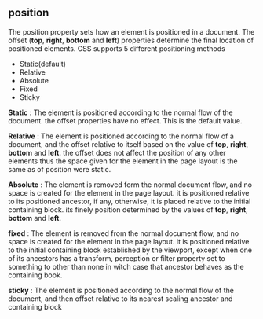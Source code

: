 ## position
The position property sets how an element is positioned in a document. The offset (**top**, **right**, **bottom** and **left**) properties determine the final location of positioned elements. CSS supports 5 different positioning methods
 - Static(default)
 - Relative
 - Absolute
 - Fixed
 - Sticky

**Static**
: The element is positioned according to the normal flow of the document. the offset properties have no effect. This is the default value.

**Relative**
: The element is positioned according to the normal flow of a document, and the offset relative to itself based on the value of **top**, **right**, **bottom** and **left**. the offset does not affect the position of any other elements thus the space given for the element in the page layout is the same as of position were static.

**Absolute**
: The element is removed form the normal document flow, and no space is created for the element in the page layout. it is positioned relative to its positioned ancestor, if any, otherwise, it is placed relative to the initial containing block. its finely position determined by the values of **top**, **right**, **bottom** and **left**.

**fixed**
: The element is removed from the normal document flow, and no space is created for the element in the page layout. it is positioned relative to the initial containing block established by the viewport, except when one of its ancestors has a transform, perception or filter property set to something to other than none in witch case that ancestor behaves as the containing book.

**sticky**
: The element is positioned according to the normal flow of the document, and then offset relative to its nearest scaling ancestor and containing block
<!--stackedit_data:
eyJoaXN0b3J5IjpbLTczMjg4NzM3NCwtOTE2NTA4MzI0LC0xNT
c4NzU0MjU2LDExODk1MDI3NDYsLTcwOTU5MjgwNywxODMwMTI3
NzI0LDE3MTQxOTAxNjAsLTIxMzE3Njk4MCwxMzEwODE5Njk2LC
0yMTMxNzY5ODBdfQ==
-->